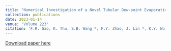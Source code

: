 ```yaml
---
title: "Numerical Investigation of a Novel Tubular Dew-point Evaporative Cooler"
collection: publications
date: 2023-01-14
venue: 'Volume 223'
citation: 'F.R. Gao, K. Thu, S.B. Wang *, F.Y. Zhao, J. Lin *, K.Y. Wu. Numerical investigation of a novel tubular dew-point evaporative cooler 223, 120064 (2023)'
---
```

[Download paper here](https://doi.org/10.1016/j.applthermaleng.2023.120064)
